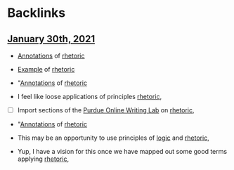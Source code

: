 
# Backlinks
## [January 30th, 2021](<January 30th, 2021.md>)
- [Annotations](<Annotations.md>) of [rhetoric](<rhetoric.md>)

- [Example](<Example.md>) of [rhetoric](<rhetoric.md>)

- "[Annotations](<Annotations.md>) of [rhetoric](<rhetoric.md>)

- I feel like loose applications of principles [rhetoric](<rhetoric.md>),

- [ ] Import sections of the [Purdue Online Writing Lab](<Purdue Online Writing Lab.md>) on [rhetoric](<rhetoric.md>),

- "[Annotations](<Annotations.md>) of [rhetoric](<rhetoric.md>)

- This may be an opportunity to use principles of [logic](<logic.md>) and [rhetoric](<rhetoric.md>),

- Yup, I have a vision for this once we have mapped out some good terms applying [rhetoric](<rhetoric.md>),


